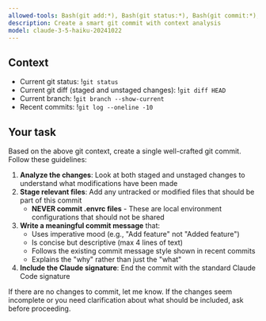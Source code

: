 ```yaml
---
allowed-tools: Bash(git add:*), Bash(git status:*), Bash(git commit:*), Bash(git diff:*), Bash(git log:*), Bash(git branch:*)
description: Create a smart git commit with context analysis
model: claude-3-5-haiku-20241022
---
```


## Context

- Current git status: !`git status`
- Current git diff (staged and unstaged changes): !`git diff HEAD`
- Current branch: !`git branch --show-current`
- Recent commits: !`git log --oneline -10`

## Your task

Based on the above git context, create a single well-crafted git commit. Follow these guidelines:

1. **Analyze the changes**: Look at both staged and unstaged changes to understand what modifications have been made
2. **Stage relevant files**: Add any untracked or modified files that should be part of this commit
   - **NEVER commit .envrc files** - These are local environment configurations that should not be shared
3. **Write a meaningful commit message** that:
   - Uses imperative mood (e.g., "Add feature" not "Added feature")
   - Is concise but descriptive (max 4 lines of text)
   - Follows the existing commit message style shown in recent commits
   - Explains the "why" rather than just the "what"
4. **Include the Claude signature**: End the commit with the standard Claude Code signature

If there are no changes to commit, let me know. If the changes seem incomplete or you need clarification about what should be included, ask before proceeding.
